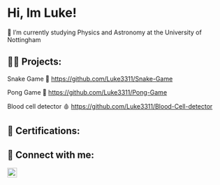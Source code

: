 <h1>Hi, Im Luke! </h1>
🌱 I’m currently studying Physics and Astronomy at the University of Nottingham


<h2>👨‍💻 Projects:</h2>

Snake Game 🐍
https://github.com/Luke3311/Snake-Game

Pong Game 🏓
https://github.com/Luke3311/Pong-Game

Blood cell detector 🩸
https://github.com/Luke3311/Blood-Cell-detector


<h2> 🥈 Certifications: </h2>


<h2> 🤳 Connect with me:</h2>

[<img align="left" alt="Lukeandreas.p_ | Instagram" width="22px" src="https://cdn.jsdelivr.net/npm/simple-icons@v3/icons/instagram.svg" />][instagram]

[instagram]: https://www.instagram.com/lukeandreas.p_/


<!--


- 🔭 I’m currently working on ...
- 🌱 I’m currently learning ...
- 👯 I’m looking to collaborate on ...
- 🤔 I’m looking for help with ...
- 💬 Ask me about ...
- 📫 How to reach me: ...
- 😄 Pronouns: ...
- ⚡ Fun fact: ...
-->
